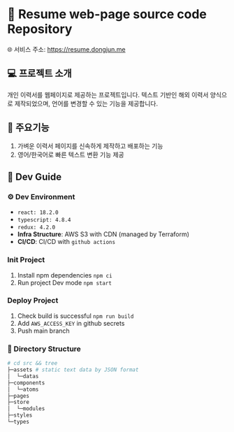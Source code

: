 # 📜 Resume web-page source code Repository
🌐 서비스 주소: https://resume.dongjun.me

## 💻 프로젝트 소개
개인 이력서를 웹페이지로 제공하는 프로젝트입니다. 텍스트 기반인 해외 이력서 양식으로 제작되었으며, 언어를 변경할 수 있는 기능을 제공합니다.

## 🔧 주요기능
1. 가벼운 이력서 페이지를 신속하게 제작하고 배포하는 기능
2. 영어/한국어로 빠른 텍스트 변환 기능 제공

## 🔨 Dev Guide
### ⚙ Dev Environment
- `react: 18.2.0`
- `typescript: 4.8.4`
- `redux: 4.2.0`
- **Infra Structure**: AWS S3 with CDN (managed by Terraform)
- **CI/CD**: CI/CD with `github actions`

### Init Project
1. Install npm dependencies `npm ci`
2. Run project Dev mode `npm start`

### Deploy Project
1. Check build is successful `npm run build`
2. Add `AWS_ACCESS_KEY` in github secrets
3. Push main branch

### 📁 Directory Structure
```bash
# cd src && tree
├─assets # static text data by JSON format
│  └─datas
├─components
│  └─atoms
├─pages
├─store
│  └─modules
├─styles
└─types
```
